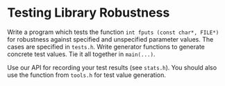 # Testing Library Robustness

Write a program which tests the function `int fputs (const char*, FILE*)` for
robustness against specified and unspecified parameter values. The cases are specified in `tests.h`. Write generator functions to generate concrete test values. Tie it all together in `main(...)`.

Use our API for recording your test results (see `stats.h`). You should also use the function from
`tools.h` for test value generation.
